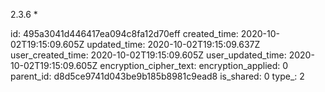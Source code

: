 2.3.6 *

id: 495a3041d446417ea094c8fa12d70eff
created_time: 2020-10-02T19:15:09.605Z
updated_time: 2020-10-02T19:15:09.637Z
user_created_time: 2020-10-02T19:15:09.605Z
user_updated_time: 2020-10-02T19:15:09.605Z
encryption_cipher_text: 
encryption_applied: 0
parent_id: d8d5ce9741d043be9b185b8981c9ead8
is_shared: 0
type_: 2